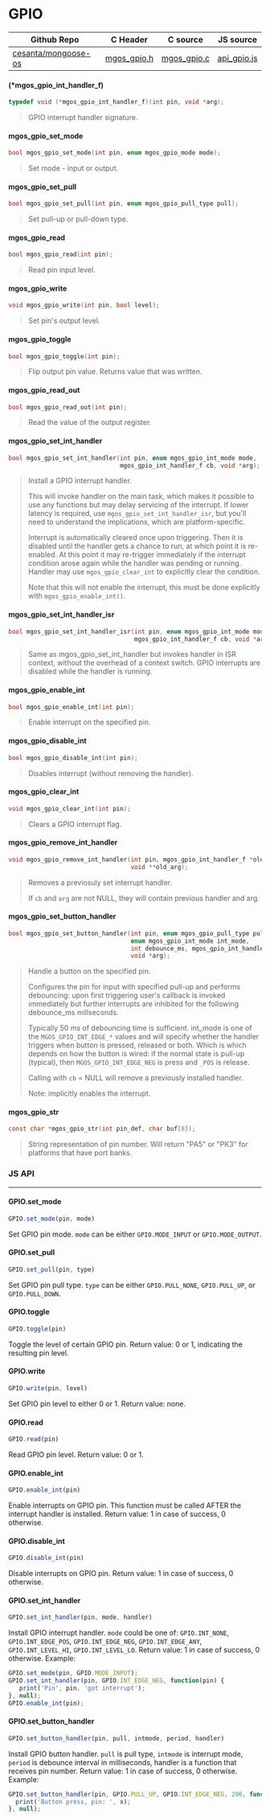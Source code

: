 # GPIO
| Github Repo | C Header | C source  | JS source |
| ----------- | -------- | --------  | ----------------- |
| [cesanta/mongoose-os](https://github.com/cesanta/mongoose-os) | [mgos_gpio.h](https://github.com/cesanta/mongoose-os/tree/master/fw/include/mgos_gpio.h) | [mgos_gpio.c](https://github.com/cesanta/mongoose-os/tree/master/fw/src/mgos_gpio.c)  | [api_gpio.js](http://github.com/mongoose-os-libs/mjs/tree/master/fs/api_gpio.js)         |

#### (*mgos_gpio_int_handler_f)

```c
typedef void (*mgos_gpio_int_handler_f)(int pin, void *arg);
```
>  GPIO interrupt handler signature. 
#### mgos_gpio_set_mode

```c
bool mgos_gpio_set_mode(int pin, enum mgos_gpio_mode mode);
```
>  Set mode - input or output. 
#### mgos_gpio_set_pull

```c
bool mgos_gpio_set_pull(int pin, enum mgos_gpio_pull_type pull);
```
>  Set pull-up or pull-down type. 
#### mgos_gpio_read

```c
bool mgos_gpio_read(int pin);
```
>  Read pin input level. 
#### mgos_gpio_write

```c
void mgos_gpio_write(int pin, bool level);
```
>  Set pin's output level. 
#### mgos_gpio_toggle

```c
bool mgos_gpio_toggle(int pin);
```
>  Flip output pin value. Returns value that was written. 
#### mgos_gpio_read_out

```c
bool mgos_gpio_read_out(int pin);
```
>  Read the value of the output register. 
#### mgos_gpio_set_int_handler

```c
bool mgos_gpio_set_int_handler(int pin, enum mgos_gpio_int_mode mode,
                               mgos_gpio_int_handler_f cb, void *arg);
```
> 
> Install a GPIO interrupt handler.
> 
> This will invoke handler on the main task, which makes it possible to use
> any functions but may delay servicing of the interrupt. If lower latency
> is required, use `mgos_gpio_set_int_handler_isr`, but you'll need to
> understand the implications, which are platform-specific.
> 
> Interrupt is automatically cleared once upon triggering.
> Then it is disabled until the handler gets a chance to run, at which point
> it is re-enabled. At this point it may re-trigger immediately if the
> interrupt condition arose again while the handler was pending or running.
> Handler may use `mgos_gpio_clear_int` to explicitly clear the condition.
> 
> Note that this will not enable the interrupt, this must be done explicitly
> with `mgos_gpio_enable_int()`.
>  
#### mgos_gpio_set_int_handler_isr

```c
bool mgos_gpio_set_int_handler_isr(int pin, enum mgos_gpio_int_mode mode,
                                   mgos_gpio_int_handler_f cb, void *arg);
```
> 
> Same as mgos_gpio_set_int_handler but invokes handler in ISR context,
> without the overhead of a context switch. GPIO interrupts are disabled while
> the handler is running.
>  
#### mgos_gpio_enable_int

```c
bool mgos_gpio_enable_int(int pin);
```
>  Enable interrupt on the specified pin. 
#### mgos_gpio_disable_int

```c
bool mgos_gpio_disable_int(int pin);
```
>  Disables interrupt (without removing the handler). 
#### mgos_gpio_clear_int

```c
void mgos_gpio_clear_int(int pin);
```
>  Clears a GPIO interrupt flag. 
#### mgos_gpio_remove_int_handler

```c
void mgos_gpio_remove_int_handler(int pin, mgos_gpio_int_handler_f *old_cb,
                                  void **old_arg);
```
> 
> Removes a previosuly set interrupt handler.
> 
> If `cb` and `arg` are not NULL, they will contain previous handler and arg.
>  
#### mgos_gpio_set_button_handler

```c
bool mgos_gpio_set_button_handler(int pin, enum mgos_gpio_pull_type pull_type,
                                  enum mgos_gpio_int_mode int_mode,
                                  int debounce_ms, mgos_gpio_int_handler_f cb,
                                  void *arg);
```
> 
> Handle a button on the specified pin.
> 
> Configures the pin for input with specified pull-up and performs debouncing:
> upon first triggering user's callback is invoked immediately but further
> interrupts are inhibited for the following debounce_ms millseconds.
> 
> Typically 50 ms of debouncing time is sufficient.
> int_mode is one of the `MGOS_GPIO_INT_EDGE_*` values and will specify whether
> the handler triggers when button is pressed, released or both.
> Which is which depends on how the button is wired: if the normal state is
> pull-up (typical), then `MGOS_GPIO_INT_EDGE_NEG` is press and
> `_POS` is release.
> 
> Calling with `cb` = NULL will remove a previously installed handler.
> 
> Note: implicitly enables the interrupt.
>  
#### mgos_gpio_str

```c
const char *mgos_gpio_str(int pin_def, char buf[8]);
```
>  String representation of pin number.
> Will return "PA5" or "PK3" for platforms that have port banks. 

### JS API

 --- 
#### GPIO.set_mode

```javascript
GPIO.set_mode(pin, mode)
```
Set GPIO pin mode.
`mode` can be either `GPIO.MODE_INPUT` or `GPIO.MODE_OUTPUT`.
#### GPIO.set_pull

```javascript
GPIO.set_pull(pin, type)
```
Set GPIO pin pull type.
`type` can be either `GPIO.PULL_NONE`, `GPIO.PULL_UP`, or `GPIO.PULL_DOWN`.
#### GPIO.toggle

```javascript
GPIO.toggle(pin)
```
Toggle the level of certain GPIO pin.
Return value: 0 or 1, indicating the resulting pin level.
#### GPIO.write

```javascript
GPIO.write(pin, level)
```
Set GPIO pin level to either 0 or 1. Return value: none.
#### GPIO.read

```javascript
GPIO.read(pin)
```
Read GPIO pin level. Return value: 0 or 1.
#### GPIO.enable_int

```javascript
GPIO.enable_int(pin)
```
Enable interrupts on GPIO pin.
This function must be called AFTER the interrupt handler is installed.
Return value: 1 in case of success, 0 otherwise.
#### GPIO.disable_int

```javascript
GPIO.disable_int(pin)
```
Disable interrupts on GPIO pin.
Return value: 1 in case of success, 0 otherwise.
#### GPIO.set_int_handler

```javascript
GPIO.set_int_handler(pin, mode, handler)
```
Install GPIO interrupt handler. `mode` could be one of: `GPIO.INT_NONE`,
`GPIO.INT_EDGE_POS`, `GPIO.INT_EDGE_NEG`, `GPIO.INT_EDGE_ANY`,
`GPIO.INT_LEVEL_HI`, `GPIO.INT_LEVEL_LO`.
Return value: 1 in case of success, 0 otherwise.
Example:
```javascript
GPIO.set_mode(pin, GPIO.MODE_INPUT);
GPIO.set_int_handler(pin, GPIO.INT_EDGE_NEG, function(pin) {
   print('Pin', pin, 'got interrupt');
}, null);
GPIO.enable_int(pin);
```
#### GPIO.set_button_handler

```javascript
GPIO.set_button_handler(pin, pull, intmode, period, handler)
```
Install
GPIO button handler. `pull` is pull type, `intmode` is interrupt mode,
`period` is debounce interval in milliseconds, handler is a function that
receives pin number.
Return value: 1 in case of success, 0 otherwise.
Example:
```javascript
GPIO.set_button_handler(pin, GPIO.PULL_UP, GPIO.INT_EDGE_NEG, 200, function(x) {
  print('Button press, pin: ', x);
}, null);
```
